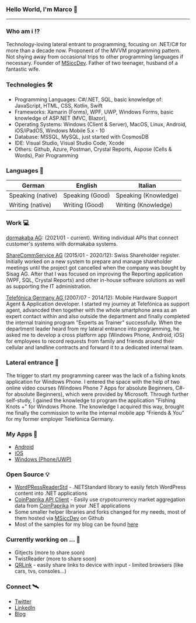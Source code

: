 ### Hello World, I'm Marco 👋
----

### Who am i ⁉️

Technology-loving lateral entrant to programming, focusing on .NET/C# for more than a decade now. Proponent of the MVVM programming pattern. Not shying away from occasional trips to other programming languages if necessary. Founder of [MSiccDev](https://github.com/msiccdev). Father of two teenager, husband of a fantastic wife.

### Technologies 🛠
  * Programming Languages: C#/.NET, SQL, basic knowledge of: JavaScript, HTML, CSS, Kotlin, Swift
  * Frameworks: Xamarin (Forms), WPF, UWP, Windows Forms, basic knowledge of ASP.NET (MVC, Blazor), 
  * Operating Systems: Windows (Client & Server), MacOS, Linux, Android, iOS/iPadOS, Windows Mobile 5.x - 10 
  * Database: MSSQL, MySQL, just started with CosmosDB
  * IDE: Visual Studio, Visual Studio Code, Xcode
  * Others: Github, Azure, Postman, Crystal Reports, Aspose (Cells & Words), Pair Programming

### Languages  🚩
|German        | English         | Italian          |
|--------------|-----------------|------------------|
|Speaking (native)|Speaking (Good) |Speaking (Knowledge)|
|Writing (native)|Writing (Good)  |Writing (Knowledge)|

### Work  💻
[dormakaba AG](https://www.dormakaba.com/ch-en): (2021/01 - current). Writing individual APIs that connect customer's systems with dormakaba systems.

[ShareCommService AG](https://sharecomm.ch) (2015/01 - 2020/12): Swiss Shareholder register. Initially worked on a new system to prepare and manage shareholder meetings until the project got cancelled when the company was bought by Sisag AG. After that I was focused on improving the Reporting application (WPF, SQL, Crystal Reports) and  other in-house software solutions as well as supporting the IT administration.

[Telefónica Germany AG ](https://telefonica.de) (2007/07 - 2014/12): Mobile Hardware Support Agent & Application developer. I started my journey at Telefónica as support agent, advancded then together with the whole smartphone area as an expert contact within and also outside the department and finally completed the internal training program "Experts as Trainer" successfully. When the department leader heard from my lateral entrance into programming, he asked me to develop a cross platform app (Windows Phone, Android, iOS) for employees to record requests from family and friends around their cellular and landline contracts and forward it to a dedicated internal team.

### Lateral entrance  📝
The trigger to start my programming career was the lack of a fishing knots application for Windows Phone. I entered the space with the help of two online video courses (Windows Phone 7 Apps for absolute Beginners, C#- for absolute Beginners), which were provided by Microsoft. Through further self-study, I gained the knowledge to program the application "Fishing Knots +" for Windows Phone. The knowledge I acquired this way, brought me finally the commission to write the internal mobile app “Friends & You” for my former employer Telefónica Germany.

### My Apps  📱
  * [Android](https://play.google.com/store/search?q=msiccdev&c=apps)
  * [iOS](https://apps.apple.com/us/developer/marco-siccardi/id1359113194)
  * [Windows (Phone/UWP)](https://www.microsoft.com/en-us/search/shop/Apps?q=MSiccDev)

### Open Source  💡
  * [WordPRessReaderStd](https://github.com/MSiccDev/WordPressReaderStd) - .NETStandard library to easily fetch WordPress content into .NET applications
  * [CoinPaprika API Client](https://github.com/MSiccDev/CoinpaprikaAPI) - Easily use crypotcurrency market aggregation data from [CoinPaprika](https://coinpaprika.com) in your .NET applications 
  * Some smaller helper libraries and forks changed for my needs, most of them hosted via [MSiccDev](https://github.com/MSiccDev) on Github
  * Most of the samples for my blog can be found [here](https://github.com/MSicc?tab=repositories)

### Currently working on ... 🚀
  * Gitjects (more to share soon)
  * TwistReader (more to share soon)
  * [QRLink](https://qrlink.app) - easily share links to device with input - limited browsers (like cars, tvs, consoles...)

### Connect  🛰
  * [Twitter](https://twitter.com/msicc)
  * [LinkedIn](https://www.linkedin.com/in/msicc/)
  * [Blog](https://msicc.net)


